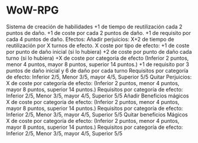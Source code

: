 # WoW-RPG
Sistema de creación de habilidades
+1 de tiempo de reutilización cada 2 puntos de daño.
+1 de coste por cada 2 puntos de daño.
+1 de requisito por cada 4 puntos de daño.
Efectos:
Añadir perjuicios:
X+2 de tiempo de reutilización por X turnos de efecto.
X coste por tipo de efecto:
   +1 de coste por punto de daño inicial (si lo hubiera)
   +2 de coste por punto de daño cada turno (si lo hubiera)
   +X de coste por categoría de efecto (Inferior 2 puntos, menor 4 puntos, mayor 8 puntos, superior 14 puntos.)
   +1 de requisito por 3 puntos de daño inicial y 6 de daño por cada turno
   Requisitos por categoría de efecto: Inferior 2/5, Menor 3/5, mayor 4/5, Superior 5/5
Quitar Perjuicios:
X de coste por categoría de efecto: (Inferior 2 puntos, menor 4 puntos, mayor 8 puntos, superior 14 puntos.)
Requisitos por categoría de efecto: Inferior 2/5, Menor 3/5, mayor 4/5, Superior 5/5
Añadir Beneficios mágicos
X de coste por categoría de efecto: (Inferior 2 puntos, menor 4 puntos, mayor 8 puntos, superior 14 puntos.)
Requisitos por categoría de efecto: Inferior 2/5, Menor 3/5, mayor 4/5, Superior 5/5
Quitar beneficios Mágicos
X de coste por categoría de efecto: (Inferior 2 puntos, menor 4 puntos, mayor 8 puntos, superior 14 puntos.)
Requisitos por categoría de efecto: Inferior 2/5, Menor 3/5, mayor 4/5, Superior 5/5
